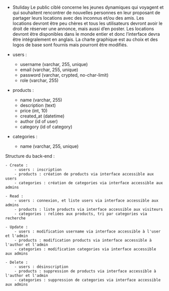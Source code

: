 - Stuliday
            Le public ciblé concerne les jeunes dynamiques qui voyagent et qui
            souhaitent rencontrer de nouvelles personnes en leur proposant de
            partager leurs locations avec des inconnus et/ou des amis.
            Les locations devront être peu chères et tous les utilisateurs devront
            avoir le droit de réserver une annonce, mais aussi d’en poster.
            Les locations devront être disponibles dans le monde entier et
            donc l’interface devra être intégralement en anglais.
            La charte graphique est au choix et des logos de base sont fournis
            mais pourront être modifiés.


- users : 
    - username (varchar, 255, unique)
    - email (varchar, 255, unique)
    - password (varchar, crypted, no-char-limit)
    - role (varchar, 255)

- products :
    - name (varchar, 255)
    - description (text)
    - price (int, 10)
    - created_at (datetime)
    - author (id of user)
    - category (id of category)

- categories :
    - name (varchar, 255, unique)

Structure du back-end :

    - Create :
        - users : inscription
        - products : création de products via interface accessible aux users
        - categories : création de categories via interface accessible aux admins
    
    - Read :
        - users : connexion, et liste users via interface accessible aux admins
        - products : liste products via interface accessible aux visiteurs
        - categories : reliées aux products, tri par categories via recherche

    - Update :
        - users : modification username via interface accessible à l'user et l'admin
        - products : modification products via interface accessible à l'author et l'admin
        - categories : modification categories via interface accessible aux admins
    
    - Delete :
        - users : désinscription
        - products : suppression de products via interface accessible à l'author et l'admin
        - categories : suppression de categories via interface accessible aux admins    